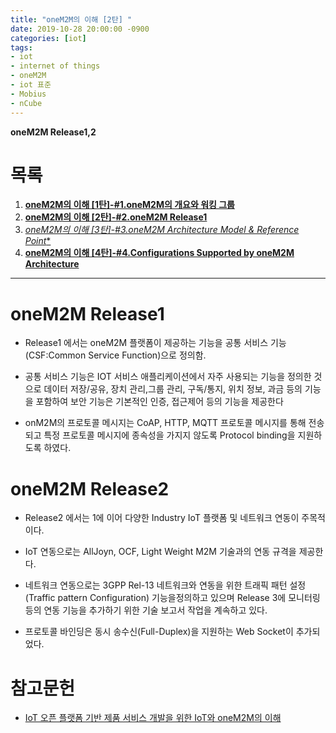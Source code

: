 ```yaml
---
title: "oneM2M의 이해 [2탄] "
date: 2019-10-28 20:00:00 -0900
categories: [iot]
tags: 
- iot
- internet of things
- oneM2M
- iot 표준
- Mobius
- nCube
---
```


**oneM2M Release1,2**  
  
  
# 목록    
1. [**oneM2M의 이해 [1탄]-#1.oneM2M의 개요와 워킹 그룹**](https://lbm93.github.io/iot/iot-onem2m1/)
2. [**oneM2M의 이해 [2탄]-#2.oneM2M Release1**](https://lbm93.github.io/iot/iot-onem2m2/)
3. [*oneM2M의 이해 [3탄]-#3.oneM2M Architecture Model & Reference Point**](https://lbm93.github.io/iot/iot-onem2m3/)
4. [**oneM2M의 이해 [4탄]-#4.Configurations Supported by oneM2M Architecture**](https://lbm93.github.io/iot/iot-onem2m4/)  
   
---

# oneM2M Release1
- Release1 에서는 oneM2M 플랫폼이 제공하는 기능을 공통 서비스 기능 (CSF:Common Service Function)으로 정의함.

- 공통 서비스 기능은 IOT 서비스 애플리케이션에서 자주 사용되는 기능을 정의한 것으로 데이터 저장/공유, 장치 관리,그룹 관리, 구독/통지, 위치 정보, 과금 등의 기능을 포함하여 보안 기능은 기본적인 인증, 접근제어 등의 기능을 제공한다

- onM2M의 프로토콜 메시지는 CoAP, HTTP, MQTT 프로토콜 메시지를 통해 전송되고 특정 프로토콜 메시지에 종속성을 가지지 않도록 Protocol binding을 지원하도록 하였다.  
  
# oneM2M Release2

- Release2 에서는 1에 이어 다양한 Industry IoT 플랫폼 및 네트워크 연동이 주목적이다.

- IoT 연동으로는 AllJoyn, OCF, Light Weight M2M 기술과의 연동 규격을 제공한다.


- 네트워크 연동으로는 3GPP Rel-13 네트워크와 연동을 위한 트래픽 패턴 설정(Traffic pattern Configuration) 기능을정의하고 있으며 Release 3에 모니터링 등의 연동 기능을 추가하기 위한 기술 보고서 작업을 계속하고 있다.

- 프로토콜 바인딩은 동시 송수신(Full-Duplex)을 지원하는 Web Socket이 추가되었다.


# 참고문헌
- [IoT 오픈 플랫폼 기반 제품 서비스 개발을 위한 IoT와 oneM2M의 이해](http://www.iotocean.org/main/)